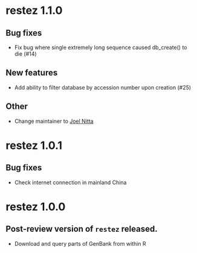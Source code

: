 # restez 1.1.0

## Bug fixes

* Fix bug where single extremely long sequence caused db_create() to die (#14)

## New features

* Add ability to filter database by accession number upon creation (#25)

## Other

* Change maintainer to [Joel Nitta](https://github.com/joelnitta)

# restez 1.0.1

## Bug fixes

* Check internet connection in mainland China

# restez 1.0.0

## Post-review version of `restez` released.

* Download and query parts of GenBank from within R
